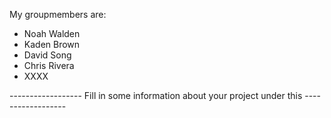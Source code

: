 My groupmembers are:
- Noah Walden
- Kaden Brown
- David Song
- Chris Rivera
- XXXX


------------------ Fill in some information about your project under this ------------------
